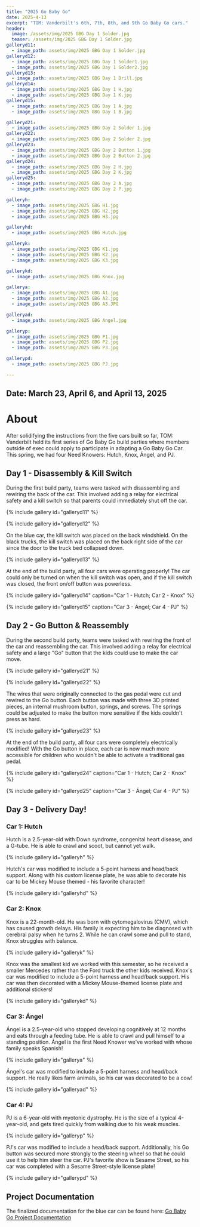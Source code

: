 ```yaml
---
title: "2025 Go Baby Go"
date: 2025-4-13
excerpt: "TOM: Vanderbilt's 6th, 7th, 8th, and 9th Go Baby Go cars."
header:
  image: /assets/img/2025 GBG Day 1 Solder.jpg
  teaser: /assets/img/2025 GBG Day 1 Solder.jpg
galleryd11:
  - image_path: assets/img/2025 GBG Day 1 Solder.jpg
galleryd12:
  - image_path: assets/img/2025 GBG Day 1 Solder1.jpg
  - image_path: assets/img/2025 GBG Day 1 Solder2.jpg
galleryd13:
  - image_path: assets/img/2025 GBG Day 1 Drill.jpg
galleryd14:
  - image_path: assets/img/2025 GBG Day 1 H.jpg
  - image_path: assets/img/2025 GBG Day 1 K.jpg
galleryd15:
  - image_path: assets/img/2025 GBG Day 1 A.jpg
  - image_path: assets/img/2025 GBG Day 1 B.jpg

galleryd21:
  - image_path: assets/img/2025 GBG Day 2 Solder 1.jpg
galleryd22:
  - image_path: assets/img/2025 GBG Day 2 Solder 2.jpg
galleryd23:
  - image_path: assets/img/2025 GBG Day 2 Button 1.jpg
  - image_path: assets/img/2025 GBG Day 2 Button 2.jpg
galleryd24:
  - image_path: assets/img/2025 GBG Day 2 H.jpg
  - image_path: assets/img/2025 GBG Day 2 K.jpg
galleryd25:
  - image_path: assets/img/2025 GBG Day 2 A.jpg
  - image_path: assets/img/2025 GBG Day 2 P.jpg

galleryh:
  - image_path: assets/img/2025 GBG H1.jpg
  - image_path: assets/img/2025 GBG H2.jpg
  - image_path: assets/img/2025 GBG H3.jpg

galleryhd:
  - image_path: assets/img/2025 GBG Hutch.jpg

galleryk:
  - image_path: assets/img/2025 GBG K1.jpg
  - image_path: assets/img/2025 GBG K2.jpg
  - image_path: assets/img/2025 GBG K3.jpg

gallerykd:
  - image_path: assets/img/2025 GBG Knox.jpg

gallerya:
  - image_path: assets/img/2025 GBG A1.jpg
  - image_path: assets/img/2025 GBG A2.jpg
  - image_path: assets/img/2025 GBG A3.JPG

galleryad:
  - image_path: assets/img/2025 GBG Angel.jpg

galleryp:
  - image_path: assets/img/2025 GBG P1.jpg
  - image_path: assets/img/2025 GBG P2.jpg
  - image_path: assets/img/2025 GBG P3.jpg

gallerypd:
  - image_path: assets/img/2025 GBG PJ.jpg

---
```


## Date: March 23, April 6, and April 13, 2025<br>

# About

After solidifying the instructions from the five cars built so far, TOM: Vanderbilt held its first series of Go Baby Go build parties where members outside of exec could apply to participate in adapting a Go Baby Go Car. This spring, we had four Need Knowers: Hutch, Knox, Ángel, and PJ. 

## Day 1 - Disassembly & Kill Switch

During the first build party, teams were tasked with disassembling and rewiring the back of the car. This involved adding a relay for electrical safety and a kill switch so that parents could immediately shut off the car.

{% include gallery id="galleryd11" %}

{% include gallery id="galleryd12" %}

On the blue car, the kill switch was placed on the back windshield. On the black trucks, the kill switch was placed on the back right side of the car since the door to the truck bed collapsed down. 

{% include gallery id="galleryd13" %}

At the end of the build party, all four cars were operating properly! The car could only be turned on when the kill switch was open, and if the kill switch was closed, the front on/off button was powerless.  

{% include gallery id="galleryd14" caption="Car 1 - Hutch; Car 2 - Knox" %}

{% include gallery id="galleryd15" caption="Car 3 - Ángel; Car 4 - PJ" %}


## Day 2 - Go Button & Reassembly

During the second build party, teams were tasked with rewiring the front of the car and reassembling the car. This involved adding a relay for electrical safety and a large "Go" button that the kids could use to make the car move.

{% include gallery id="galleryd21" %}

{% include gallery id="galleryd22" %}

The wires that were originally connected to the gas pedal were cut and rewired to the Go button. Each button was made with three 3D printed pieces, an internal mushroom button, springs, and screws. The springs could be adjusted to make the button more sensitive if the kids couldn't press as hard. 

{% include gallery id="galleryd23" %}

At the end of the build party, all four cars were completely electrically modified! With the Go button in place, each car is now much more accessible for children who wouldn't be able to activate a traditional gas pedal.  

{% include gallery id="galleryd24" caption="Car 1 - Hutch; Car 2 - Knox" %}

{% include gallery id="galleryd25" caption="Car 3 - Ángel; Car 4 - PJ" %}


## Day 3 - Delivery Day!

### Car 1: Hutch

Hutch is a 2.5-year-old with Down syndrome, congenital heart disease, and a G-tube. He is able to crawl and scoot, but cannot yet walk.  

{% include gallery id="galleryh" %}

Hutch's car was modified to include a 5-point harness and head/back support. Along with his custom license plate, he was able to decorate his car to be Mickey Mouse themed - his favorite character!


{% include gallery id="galleryhd" %}

### Car 2: Knox

Knox is a 22-month-old. He was born with cytomegalovirus (CMV), which has caused growth delays. His family is expecting him to be diagnosed with cerebral palsy when he turns 2. While he can crawl some and pull to stand, Knox struggles with balance.

{% include gallery id="galleryk" %}

Knox was the smallest kid we worked with this semester, so he received a smaller Mercedes rather than the Ford truck the other kids received. Knox's car was modified to include a 5-point harness and head/back support. His car was then decorated with a Mickey Mouse-themed license plate and additional stickers!

{% include gallery id="gallerykd" %}

### Car 3: Ángel

Ángel is a 2.5-year-old who stopped developing cognitively at 12 months and eats through a feeding tube. He is able to crawl and pull himself to a standing position. Ángel is the first Need Knower we've worked with whose family speaks Spanish! 

{% include gallery id="gallerya" %}

Ángel's car was modified to include a 5-point harness and head/back support. He really likes farm animals, so his car was decorated to be a cow!

{% include gallery id="galleryad" %}

### Car 4: PJ

PJ is a 6-year-old with myotonic dystrophy. He is the size of a typical 4-year-old, and gets tired quickly from walking due to his weak muscles. 

{% include gallery id="galleryp" %}

PJ's car was modified to include a head/back support. Additionally, his Go button was secured more strongly to the steering wheel so that he could use it to help him steer the car. PJ's favorite show is Sesame Street, so his car was completed with a Sesame Street-style license plate!

{% include gallery id="gallerypd" %}


## Project Documentation

The finalized documentation for the blue car can be found here: [Go Baby Go Project Documentation](https://tomglobal.org/project?id=65dce93dc360e629290718f4)
